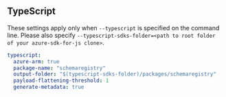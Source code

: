 ## TypeScript

These settings apply only when `--typescript` is specified on the command line.
Please also specify `--typescript-sdks-folder=<path to root folder of your azure-sdk-for-js clone>`.

```yaml $(typescript)
typescript:
  azure-arm: true
  package-name: "schemaregistry"
  output-folder: "$(typescript-sdks-folder)/packages/schemaregistry"
  payload-flattening-threshold: 1
  generate-metadata: true
```
